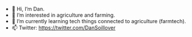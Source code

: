 - 👋 Hi, I’m Dan.
- 👀 I’m interested in agriculture and farming.
- 🌱 I’m currently learning tech things connected to agriculture (farmtech). 
- 📫 Twitter: https://twitter.com/DanSoillover

<!---
dansoillover/dansoillover is a ✨ special ✨ repository because its `README.md` (this file) appears on your GitHub profile.
You can click the Preview link to take a look at your changes.
--->
